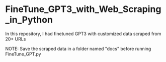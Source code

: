 # FineTune_GPT3_with_Web_Scraping_in_Python
In this repository, I had finetuned GPT3 with customized data scraped from 20+ URLs

NOTE: Save the scraped data in a folder named "docs" before running FineTune_GPT.py
